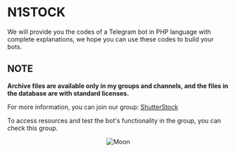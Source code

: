 # N1STOCK
We will provide you the codes of a Telegram bot in PHP language with complete explanations, we hope you can use these codes to build your bots.

## NOTE

**Archive files are available only in my groups and channels, and the files in the database are with standard licenses.**

For more information, you can join our group: [ShutterStock](https://t.me/ShutterStock4U)

To access resources and test the bot's functionality in the group, you can check this group.


<p align="center">
  <img src="https://y4siiiin.com/wp-content/uploads/2024/07/GitHub.jpg" alt="Moon">
</p>

